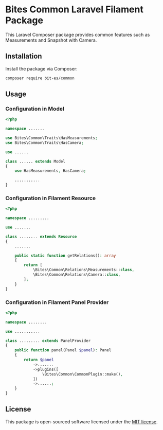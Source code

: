 # Bites Common Laravel Filament Package

This Laravel Composer package provides common features such as Measurements and Snapshot with Camera.

## Installation

Install the package via Composer:

```bash
composer require bit-es/common
```

## Usage

### Configuration in Model

```php
<?php

namespace .......

use Bites\Common\Traits\HasMeasurements;
use Bites\Common\Traits\HasCamera;

use ......

class ...... extends Model
{
    use HasMeasurements, HasCamera;

    ...........
}
```

### Configuration in Filament Resource

```php
<?php

namespace .........

use .......

class ........ extends Resource
{
    .......

    public static function getRelations(): array
    {
        return [
            \Bites\Common\Relations\Measurements::class,
            \Bites\Common\Relations\Camera::class,
        ];
    }
}
```

### Configuration in Filament Panel Provider

```php
<?php

namespace ........

use ...........

class ......... extends PanelProvider
{
    public function panel(Panel $panel): Panel
    {
        return $panel
            ->.......
            ->plugins([
                \Bites\Common\CommonPlugin::make(),
            ])
            ->......;
    }
}
```

## License

This package is open-sourced software licensed under the [MIT license](https://opensource.org/licenses/MIT).
